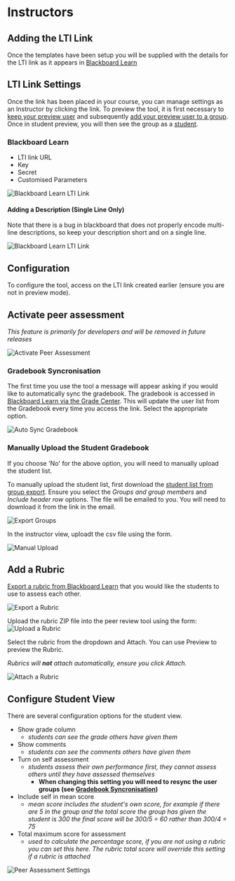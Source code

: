 # Instructors

## Adding the LTI Link

Once the templates have been setup you will be supplied with the details for the LTI link as it appears in [Blackboard Learn](https://uonline.newcastle.edu.au/webapps/portal/execute/tabs/tabAction?tab_tab_group_id=_301_1)

## LTI Link Settings

Once the link has been placed in your course, you can manage settings as an Instructor by clicking the link.  To preview the tool, it is first necessary to [keep your preview user](http://en-us.help.blackboard.com/Learn/Instructor/Courses/Student_Preview#Keep_the_preview_user_and_data) and subsequently
[add your preview user to a group](https://www.blackboard.com/quicktutorials/bb9_groups_create_groups_add_students.htm).  Once in student preview, you will then see the group as a [student](Students).

### Blackboard Learn

* LTI link URL
* Key
* Secret
* Customised Parameters

![Blackboard Learn LTI Link](images/bb_lti_link.png "1.0 Blackboard Learn LTI Link Settings")

#### Adding a Description (Single Line Only)

Note that there is a bug in blackboard that does not properly encode multi-line descriptions, so keep your description short and on a single line.

![Blackboard Learn LTI Link](images/bb_lti_link_desc.png "1.1 Blackboard Learn LTI Link Description")

## Configuration

To configure the tool, access on the LTI link created earlier (ensure you are not in preview mode).

## Activate peer assessment
_This feature is primarily for developers and will be removed in future releases_

![Activate Peer Assessment](images/bb_activate_pa.png )

### Gradebook Syncronisation

The first time you use the tool a message will appear asking if you would like to automatically sync the gradebook. The gradebook is accessed in [Blackboard Learn via the Grade Center](http://en-us.help.blackboard.com/Learn/Instructor/Grade/Navigate_Grading). This will update the user list from the Gradebook every time you access the link. Select the appropriate option.  

![Auto Sync Gradebook](images/bb_auto_sync.png)

### Manually Upload the Student Gradebook

If you choose 'No' for the above option, you will need to manually upload the student list.

To manually upload the student list, first download the [student list from group export](https://en-us.help.blackboard.com/Learn/Instructor/Interact/Course_Groups/080_Import_and_Export_Groups). Ensure you select the _Groups and group members_ and _Include header row_ options. The file will be emailed to you. You will need to download it from the link in the email.

![Export Groups](images/bb_export_groups.png)

In the instructor view, uploadt the csv file using the form.

![Manual Upload](images/bb_upload_student_list.png)

## Add a Rubric ##

[Export a rubric from Blackboard Learn](https://en-us.help.blackboard.com/Learn/Instructor/Grade/Rubrics#Import_and_export_rubrics) that you would like the students to use to assess each other.

![Export a Rubric](images/bb_export_rubric.png)

Upload the rubric ZIP file into the peer review tool using the form:
![Upload a Rubric](images/bb_upload_rubric.png)

Select the rubric from the dropdown and Attach. You can use Preview to preview the Rubric.

_Rubrics will ***not*** attach automatically, ensure you click Attach._

![Attach a Rubric](images/bb_attach_rubric.png)

## Configure Student View

There are several configuration options for the student view.

* Show grade column
    * _students can see the grade others have given them_
* Show comments
    * _students can see the comments others have given them_
* Turn on self assessment
    * _students assess their own performance first, they cannot assess others until they have assessed themselves_
      * **When changing this setting you will need to resync the user groups (see [Gradebook Syncronisation](#gradebook-syncronisation))**
* Include self in mean score
    * _mean score includes the student's own score, for example if there are 5 in the group and the total score the group has given the student is 300 the final score will be 300/5 = 60 rather than 300/4 = 75_
* Total maximum score for assessment
    * _used to calculate the percentage score, if you are not using a rubric you can set this here. The rubric total
      score will override this setting if a rubric is attached_

![Peer Assessment Settings](images/bb_pa_settings.png)
